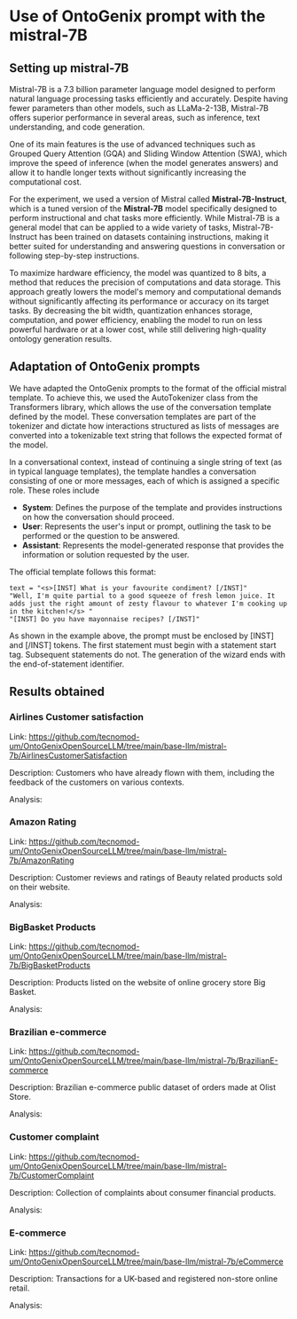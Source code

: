 # Use of OntoGenix prompt with the mistral-7B

## Setting up mistral-7B

Mistral-7B is a 7.3 billion parameter language model designed to perform natural language processing tasks efficiently and accurately. Despite having fewer parameters than other models, such as LLaMa-2-13B, Mistral-7B offers superior performance in several areas, such as inference, text understanding, and code generation. 

One of its main features is the use of advanced techniques such as Grouped Query Attention (GQA) and Sliding Window Attention (SWA), which improve the speed of inference (when the model generates answers) and allow it to handle longer texts without significantly increasing the computational cost. 

For the experiment, we used a version of Mistral called **Mistral-7B-Instruct**, which is a tuned version of the **Mistral-7B** model specifically designed to perform instructional and chat tasks more efficiently. While Mistral-7B is a general model that can be applied to a wide variety of tasks, Mistral-7B-Instruct has been trained on datasets containing instructions, making it better suited for understanding and answering questions in conversation or following step-by-step instructions.

To maximize hardware efficiency, the model was quantized to 8 bits, a method that reduces the precision of computations and data storage. This approach greatly lowers the model's memory and computational demands without significantly affecting its performance or accuracy on its target tasks. By decreasing the bit width, quantization enhances storage, computation, and power efficiency, enabling the model to run on less powerful hardware or at a lower cost, while still delivering high-quality ontology generation results.


## Adaptation of OntoGenix prompts

We have adapted the OntoGenix prompts to the format of the official mistral template. To achieve this, we used the AutoTokenizer class from the Transformers library, which allows the use of the conversation template defined by the model. These conversation templates are part of the tokenizer and dictate how interactions structured as lists of messages are converted into a tokenizable text string that follows the expected format of the model.

In a conversational context, instead of continuing a single string of text (as in typical language templates), the template handles a conversation consisting of one or more messages, each of which is assigned a specific role. These roles include

- **System**: Defines the purpose of the template and provides instructions on how the conversation should proceed.
- **User**: Represents the user's input or prompt, outlining the task to be performed or the question to be answered.
- **Assistant**: Represents the model-generated response that provides the information or solution requested by the user.

The official template follows this format:

```
text = "<s>[INST] What is your favourite condiment? [/INST]"
"Well, I'm quite partial to a good squeeze of fresh lemon juice. It adds just the right amount of zesty flavour to whatever I'm cooking up in the kitchen!</s> "
"[INST] Do you have mayonnaise recipes? [/INST]"
```

As shown in the example above, the prompt must be enclosed by [INST] and [/INST] tokens. The first statement must begin with a statement start tag. Subsequent statements do not. The generation of the wizard ends with the end-of-statement identifier.

## Results obtained

### Airlines Customer satisfaction

Link: https://github.com/tecnomod-um/OntoGenixOpenSourceLLM/tree/main/base-llm/mistral-7b/AirlinesCustomerSatisfaction

Description: Customers who have already flown with them, including the feedback of the customers on various contexts. 

Analysis: 

### Amazon Rating

Link: https://github.com/tecnomod-um/OntoGenixOpenSourceLLM/tree/main/base-llm/mistral-7b/AmazonRating

Description: Customer reviews and ratings of Beauty related products sold on their website.

Analysis: 

### BigBasket Products

Link: https://github.com/tecnomod-um/OntoGenixOpenSourceLLM/tree/main/base-llm/mistral-7b/BigBasketProducts

Description: Products listed on the website of online grocery store Big Basket.

Analysis: 

###  Brazilian e-commerce

Link: https://github.com/tecnomod-um/OntoGenixOpenSourceLLM/tree/main/base-llm/mistral-7b/BrazilianE-commerce

Description: Brazilian e-commerce public dataset of orders made at Olist Store.

Analysis: 

### Customer complaint

Link: https://github.com/tecnomod-um/OntoGenixOpenSourceLLM/tree/main/base-llm/mistral-7b/CustomerComplaint

Description: Collection of complaints about consumer financial products.

Analysis: 

### E-commerce

Link: https://github.com/tecnomod-um/OntoGenixOpenSourceLLM/tree/main/base-llm/mistral-7b/eCommerce

Description: Transactions for a UK-based and registered non-store online retail.

Analysis: 
